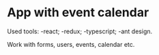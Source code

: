 # App with event calendar 

Used tools:
-react;
-redux;
-typescript;
-ant design.

Work with forms, users, events, calendar etc.


